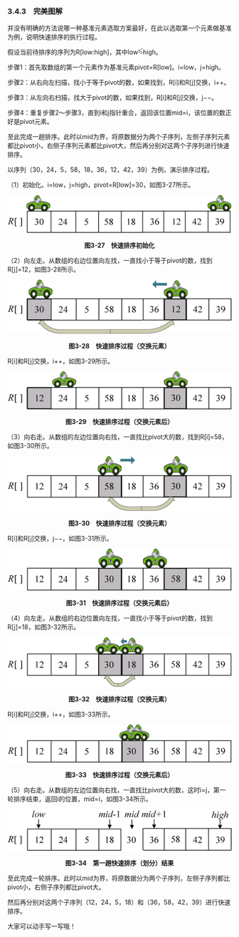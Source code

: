 ### 3.4.3　完美图解

并没有明确的方法说哪一种基准元素选取方案最好，在此以选取第一个元素做基准为例，说明快速排序的执行过程。

假设当前待排序的序列为R[low:high]，其中low<img class="my_markdown" src="../images/6.gif" style="width:11px;  height: 14px; "/>high。

步骤1：首先取数组的第一个元素作为基准元素pivot=R[low]。i=low，j=high。

步骤2：从右向左扫描，找小于等于pivot的数，如果找到，R[i]和R[j]交换，i++。

步骤3：从左向右扫描，找大于pivot的数，如果找到，R[i]和R[j]交换，j−−。

步骤4：重复步骤2～步骤3，直到i和j指针重合，返回该位置mid=i，该位置的数正好是pivot元素。

至此完成一趟排序。此时以mid为界，将原数据分为两个子序列，左侧子序列元素都比pivot小，右侧子序列元素都比pivot大，然后再分别对这两个子序列进行快速排序。

以序列（30，24，5，58，18，36，12，42，39）为例，演示排序过程。

（1）初始化。i=low，j=high，pivot=R[low]=30，如图3-27所示。

![182.png](../images/182.png)
<center class="my_markdown"><b class="my_markdown">图3-27　快速排序初始化</b></center>

（2）向左走。从数组的右边位置向左找，一直找小于等于pivot的数，找到R[j]=12，如图3-28所示。

![183.png](../images/183.png)
<center class="my_markdown"><b class="my_markdown">图3-28　快速排序过程（交换元素）</b></center>

R[i]和R[j]交换，i++，如图3-29所示。

![184.png](../images/184.png)
<center class="my_markdown"><b class="my_markdown">图3-29　快速排序过程（交换元素后）</b></center>

（3）向右走。从数组的左边位置向右找，一直找比pivot大的数，找到R[i]=58，如图3-30所示。

![185.png](../images/185.png)
<center class="my_markdown"><b class="my_markdown">图3-30　快速排序过程（交换元素）</b></center>

R[i]和R[j]交换，j−−，如图3-31所示。

![186.png](../images/186.png)
<center class="my_markdown"><b class="my_markdown">图3-31　快速排序过程（交换元素后）</b></center>

（4）向左走。从数组的右边位置向左找，一直找小于等于pivot的数，找到R[j]=18，如图3-32所示。

![187.png](../images/187.png)
<center class="my_markdown"><b class="my_markdown">图3-32　快速排序过程（交换元素）</b></center>

R[i]和R[j]交换，i++，如图3-33所示。

![188.png](../images/188.png)
<center class="my_markdown"><b class="my_markdown">图3-33　快速排序过程（交换元素后）</b></center>

（5）向右走。从数组的左边位置向右找，一直找比pivot大的数，这时i=j，第一轮排序结束，返回i的位置，mid=i，如图3-34所示。

![189.png](../images/189.png)
<center class="my_markdown"><b class="my_markdown">图3-34　第一趟快速排序（划分）结果</b></center>

至此完成一轮排序。此时以mid为界，将原数据分为两个子序列，左侧子序列都比pivot小，右侧子序列都比pivot大。

然后再分别对这两个子序列（12，24，5，18）和（36，58，42，39）进行快速排序。

大家可以动手写一写哦！

